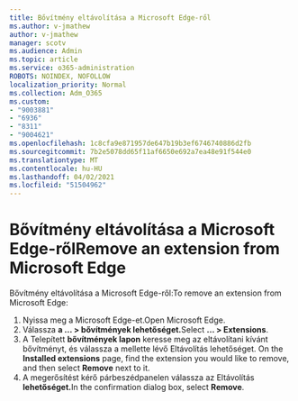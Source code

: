 ```yaml
---
title: Bővítmény eltávolítása a Microsoft Edge-ről
ms.author: v-jmathew
author: v-jmathew
manager: scotv
ms.audience: Admin
ms.topic: article
ms.service: o365-administration
ROBOTS: NOINDEX, NOFOLLOW
localization_priority: Normal
ms.collection: Adm_O365
ms.custom:
- "9003881"
- "6936"
- "8311"
- "9004621"
ms.openlocfilehash: 1c8cfa9e871957de647b19b3ef6746740886d2fb
ms.sourcegitcommit: 7b2e5078dd65f11af6650e692a7ea48e91f544e0
ms.translationtype: MT
ms.contentlocale: hu-HU
ms.lasthandoff: 04/02/2021
ms.locfileid: "51504962"
---
```

# <a name="remove-an-extension-from-microsoft-edge"></a><span data-ttu-id="2eeb3-102">Bővítmény eltávolítása a Microsoft Edge-ről</span><span class="sxs-lookup"><span data-stu-id="2eeb3-102">Remove an extension from Microsoft Edge</span></span>

<span data-ttu-id="2eeb3-103">Bővítmény eltávolítása a Microsoft Edge-ről:</span><span class="sxs-lookup"><span data-stu-id="2eeb3-103">To remove an extension from Microsoft Edge:</span></span>

1. <span data-ttu-id="2eeb3-104">Nyissa meg a Microsoft Edge-et.</span><span class="sxs-lookup"><span data-stu-id="2eeb3-104">Open Microsoft Edge.</span></span>
2. <span data-ttu-id="2eeb3-105">Válassza **a ... > bővítmények lehetőséget.**</span><span class="sxs-lookup"><span data-stu-id="2eeb3-105">Select **... > Extensions**.</span></span>
3. <span data-ttu-id="2eeb3-106">A Telepített **bővítmények lapon** keresse meg az eltávolítani kívánt bővítményt, és válassza a mellette lévő Eltávolítás lehetőséget. </span><span class="sxs-lookup"><span data-stu-id="2eeb3-106">On the **Installed extensions** page, find the extension you would like to remove, and then select **Remove** next to it.</span></span>
4. <span data-ttu-id="2eeb3-107">A megerősítést kérő párbeszédpanelen válassza az Eltávolítás **lehetőséget.**</span><span class="sxs-lookup"><span data-stu-id="2eeb3-107">In the confirmation dialog box, select **Remove**.</span></span>
